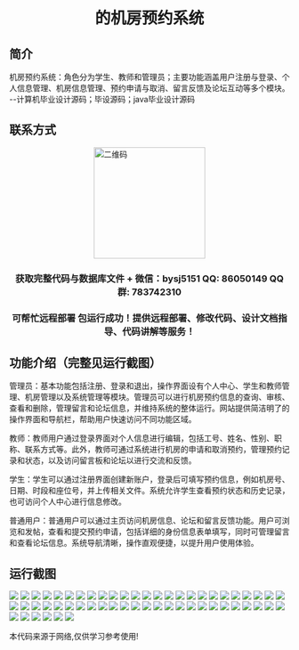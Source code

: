<p><h1 align="center">的机房预约系统</h1></p>

## 简介
机房预约系统：角色分为学生、教师和管理员；主要功能涵盖用户注册与登录、个人信息管理、机房信息管理、预约申请与取消、留言反馈及论坛互动等多个模块。    --计算机毕业设计源码；毕设源码；java毕业设计源码


## 联系方式
<img src="https://bs-1329754181.cos.ap-shanghai.myqcloud.com/wx.jpg" alt="二维码" style="display: block; margin: 0 auto;" width="200px">
<p><h3 align="center">获取完整代码与数据库文件 + 微信：bysj5151 QQ: 86050149 QQ群: 783742310</h3></p>
<p><h3 align="center">可帮忙远程部署 包运行成功！提供远程部署、修改代码、设计文档指导、代码讲解等服务！</h3></p>

## 功能介绍（完整见运行截图）
管理员：基本功能包括注册、登录和退出，操作界面设有个人中心、学生和教师管理、机房管理以及系统管理等模块。管理员可以进行机房预约信息的查询、审核、查看和删除，管理留言和论坛信息，并维持系统的整体运行。网站提供简洁明了的操作界面和导航栏，帮助用户快速访问不同功能区域。

教师：教师用户通过登录界面对个人信息进行编辑，包括工号、姓名、性别、职称、联系方式等。此外，教师可通过系统进行机房的申请和取消预约，管理预约记录和状态，以及访问留言板和论坛以进行交流和反馈。

学生：学生可以通过注册界面创建新账户，登录后可填写预约信息，例如机房号、日期、时段和座位号，并上传相关文件。系统允许学生查看预约状态和历史记录，也可访问个人中心进行信息修改。

普通用户：普通用户可以通过主页访问机房信息、论坛和留言反馈功能。用户可浏览和发帖，查看和提交预约申请，包括详细的身份信息表单填写，同时可管理留言和查看论坛信息。系统导航清晰，操作直观便捷，以提升用户使用体验。


## 运行截图
![](https://bs-1329754181.cos.ap-shanghai.myqcloud.com/ssm/JicangYuyueXitong/img/001.jpg)
![](https://bs-1329754181.cos.ap-shanghai.myqcloud.com/ssm/JicangYuyueXitong/img/002.jpg)
![](https://bs-1329754181.cos.ap-shanghai.myqcloud.com/ssm/JicangYuyueXitong/img/003.jpg)
![](https://bs-1329754181.cos.ap-shanghai.myqcloud.com/ssm/JicangYuyueXitong/img/004.jpg)
![](https://bs-1329754181.cos.ap-shanghai.myqcloud.com/ssm/JicangYuyueXitong/img/005.jpg)
![](https://bs-1329754181.cos.ap-shanghai.myqcloud.com/ssm/JicangYuyueXitong/img/006.jpg)
![](https://bs-1329754181.cos.ap-shanghai.myqcloud.com/ssm/JicangYuyueXitong/img/007.jpg)
![](https://bs-1329754181.cos.ap-shanghai.myqcloud.com/ssm/JicangYuyueXitong/img/008.jpg)
![](https://bs-1329754181.cos.ap-shanghai.myqcloud.com/ssm/JicangYuyueXitong/img/009.jpg)
![](https://bs-1329754181.cos.ap-shanghai.myqcloud.com/ssm/JicangYuyueXitong/img/010.jpg)
![](https://bs-1329754181.cos.ap-shanghai.myqcloud.com/ssm/JicangYuyueXitong/img/011.jpg)
![](https://bs-1329754181.cos.ap-shanghai.myqcloud.com/ssm/JicangYuyueXitong/img/012.jpg)
![](https://bs-1329754181.cos.ap-shanghai.myqcloud.com/ssm/JicangYuyueXitong/img/013.jpg)
![](https://bs-1329754181.cos.ap-shanghai.myqcloud.com/ssm/JicangYuyueXitong/img/014.jpg)
![](https://bs-1329754181.cos.ap-shanghai.myqcloud.com/ssm/JicangYuyueXitong/img/015.jpg)
![](https://bs-1329754181.cos.ap-shanghai.myqcloud.com/ssm/JicangYuyueXitong/img/016.jpg)
![](https://bs-1329754181.cos.ap-shanghai.myqcloud.com/ssm/JicangYuyueXitong/img/017.jpg)
![](https://bs-1329754181.cos.ap-shanghai.myqcloud.com/ssm/JicangYuyueXitong/img/018.jpg)
![](https://bs-1329754181.cos.ap-shanghai.myqcloud.com/ssm/JicangYuyueXitong/img/019.jpg)
![](https://bs-1329754181.cos.ap-shanghai.myqcloud.com/ssm/JicangYuyueXitong/img/020.jpg)
![](https://bs-1329754181.cos.ap-shanghai.myqcloud.com/ssm/JicangYuyueXitong/img/021.jpg)
![](https://bs-1329754181.cos.ap-shanghai.myqcloud.com/ssm/JicangYuyueXitong/img/022.jpg)
![](https://bs-1329754181.cos.ap-shanghai.myqcloud.com/ssm/JicangYuyueXitong/img/023.jpg)
![](https://bs-1329754181.cos.ap-shanghai.myqcloud.com/ssm/JicangYuyueXitong/img/024.jpg)
![](https://bs-1329754181.cos.ap-shanghai.myqcloud.com/ssm/JicangYuyueXitong/img/025.jpg)
![](https://bs-1329754181.cos.ap-shanghai.myqcloud.com/ssm/JicangYuyueXitong/img/026.jpg)
![](https://bs-1329754181.cos.ap-shanghai.myqcloud.com/ssm/JicangYuyueXitong/img/027.jpg)
![](https://bs-1329754181.cos.ap-shanghai.myqcloud.com/ssm/JicangYuyueXitong/img/028.jpg)
![](https://bs-1329754181.cos.ap-shanghai.myqcloud.com/ssm/JicangYuyueXitong/img/029.jpg)
![](https://bs-1329754181.cos.ap-shanghai.myqcloud.com/ssm/JicangYuyueXitong/img/030.jpg)
![](https://bs-1329754181.cos.ap-shanghai.myqcloud.com/ssm/JicangYuyueXitong/img/031.jpg)
![](https://bs-1329754181.cos.ap-shanghai.myqcloud.com/ssm/JicangYuyueXitong/img/032.jpg)
![](https://bs-1329754181.cos.ap-shanghai.myqcloud.com/ssm/JicangYuyueXitong/img/033.jpg)
![](https://bs-1329754181.cos.ap-shanghai.myqcloud.com/ssm/JicangYuyueXitong/img/034.jpg)
![](https://bs-1329754181.cos.ap-shanghai.myqcloud.com/ssm/JicangYuyueXitong/img/035.jpg)
![](https://bs-1329754181.cos.ap-shanghai.myqcloud.com/ssm/JicangYuyueXitong/img/036.jpg)
![](https://bs-1329754181.cos.ap-shanghai.myqcloud.com/ssm/JicangYuyueXitong/img/037.jpg)
![](https://bs-1329754181.cos.ap-shanghai.myqcloud.com/ssm/JicangYuyueXitong/img/038.jpg)
![](https://bs-1329754181.cos.ap-shanghai.myqcloud.com/ssm/JicangYuyueXitong/img/039.jpg)
![](https://bs-1329754181.cos.ap-shanghai.myqcloud.com/ssm/JicangYuyueXitong/img/040.jpg)
![](https://bs-1329754181.cos.ap-shanghai.myqcloud.com/ssm/JicangYuyueXitong/img/041.jpg)
![](https://bs-1329754181.cos.ap-shanghai.myqcloud.com/ssm/JicangYuyueXitong/img/042.jpg)
![](https://bs-1329754181.cos.ap-shanghai.myqcloud.com/ssm/JicangYuyueXitong/img/043.jpg)
![](https://bs-1329754181.cos.ap-shanghai.myqcloud.com/ssm/JicangYuyueXitong/img/044.jpg)
![](https://bs-1329754181.cos.ap-shanghai.myqcloud.com/ssm/JicangYuyueXitong/img/045.jpg)
![](https://bs-1329754181.cos.ap-shanghai.myqcloud.com/ssm/JicangYuyueXitong/img/046.jpg)
![](https://bs-1329754181.cos.ap-shanghai.myqcloud.com/ssm/JicangYuyueXitong/img/047.jpg)
![](https://bs-1329754181.cos.ap-shanghai.myqcloud.com/ssm/JicangYuyueXitong/img/048.jpg)
![](https://bs-1329754181.cos.ap-shanghai.myqcloud.com/ssm/JicangYuyueXitong/img/049.jpg)
![](https://bs-1329754181.cos.ap-shanghai.myqcloud.com/ssm/JicangYuyueXitong/img/050.jpg)
![](https://bs-1329754181.cos.ap-shanghai.myqcloud.com/ssm/JicangYuyueXitong/img/051.jpg)
![](https://bs-1329754181.cos.ap-shanghai.myqcloud.com/ssm/JicangYuyueXitong/img/052.jpg)
![](https://bs-1329754181.cos.ap-shanghai.myqcloud.com/ssm/JicangYuyueXitong/img/053.jpg)
![](https://bs-1329754181.cos.ap-shanghai.myqcloud.com/ssm/JicangYuyueXitong/img/054.jpg)
![](https://bs-1329754181.cos.ap-shanghai.myqcloud.com/ssm/JicangYuyueXitong/img/055.jpg)
![](https://bs-1329754181.cos.ap-shanghai.myqcloud.com/ssm/JicangYuyueXitong/img/056.jpg)

<p>本代码来源于网络,仅供学习参考使用!</p>
